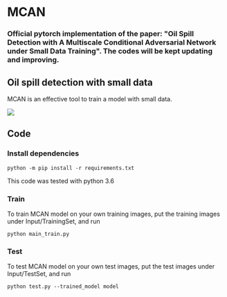 # MCAN

### Official pytorch implementation of the paper: "Oil Spill Detection with A Multiscale Conditional Adversarial Network under Small Data Training". The codes will be kept updating and improving. 


## Oil spill detection with small data
MCAN is an effective tool to train a model with small data.

![](imgs/teaser.PNG)


## Code

### Install dependencies

```
python -m pip install -r requirements.txt
```

This code was tested with python 3.6  

###  Train
To train MCAN model on your own training images, put the training images under Input/TrainingSet, and run

```
python main_train.py 
```
###  Test
To test MCAN model on your own test images, put the test images under Input/TestSet, and run

```
python test.py --trained_model model
```


<div style='display: none'>
We acknowledge the authors for the code released at ''https://github.com/tamarott/SinGAN'', which provides useful operations for our implementation.
</div>
